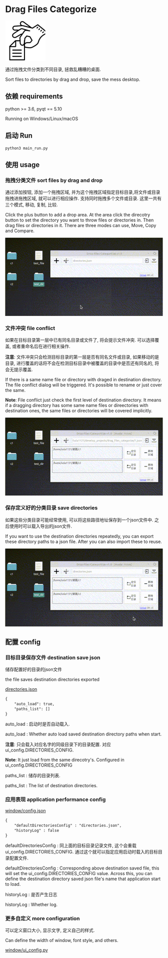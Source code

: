 # Drag Files Categorize

![mainIcon](docs/img/main.png)

通过拖拽文件分类到不同目录, 拯救乱糟糟的桌面.

Sort files to directories by drag and drop, save the mess desktop.

## 依赖 requirements

python >= 3.6, pyqt == 5.10

Running on Windows/Linux/macOS

## 启动 Run

    python3 main_run.py

## 使用 usage

### 拖拽分类文件 sort files by drag and drop

通过添加按钮, 添加一个拖拽区域, 并为这个拖拽区域指定目标目录,将文件或目录拖拽进拖拽区域, 就可以进行相应操作. 支持同时拖拽多个文件或目录. 这里一共有三个模式, 移动, 复制, 比较.

Click the plus button to add a drop area. At the area click the direcotry button to set the directory you want to throw files or directories in. Then drag files or directories in it. There are three modes can use, Move, Copy and Compare.

![main_usage](docs/img/01.gif)

### 文件冲突 file conflict

如果在目标目录第一层中已有同名目录或文件了, 将会提示文件冲突. 可以选择覆盖, 或者重命名后在进行相关操作.

**注意**: 文件冲突只会检测目标目录的第一层是否有同名文件或目录, 如果移动的是目录, 进行覆盖的话将不会在检测目标目录中被覆盖的目录中是否还有同名的, 将会无提示覆盖.

If there is a same name file or directory with draged in destination directory. The file conflict dialog will be triggered. It's possible to rename or just cover the same.

**Note**: File conflict just check the first level of destination directory. It means if a dragging directory has some same name files or direectories with destination ones, the same files or directories will be covered implicitly.

![file_conflict](docs/img/02.gif)

### 保存定义好的分类目录 save directories

如果这些分类目录可能经常使用, 可以将这些路径地址保存到一个json文件中. 之后使用时可以载入导出的json文件.

If you want to use the destination directories repeatedly, you can export these directory paths to a json file. After you can also import these to reuse.

![record_directories](docs/img/03.gif)

## 配置 config

### 目标目录保存文件 destination save json

储存配置好的目录的json文件 

the file saves destination directories exported

[directories.json](directories.json)

    {
        "auto_load": true,
        "paths_list": []
    }

auto_load : 启动时是否自动载入.

auto_load :  Whether auto load saved destination directory paths when start.

**注意**: 只会载入对应名字的同级目录下的目录配置. 对应ui_config.DIRECTORIES_CONFIG. 

**Note**: It just load from the same direcotry's. Configured in ui_config.DIRECTORIES_CONFIG

paths_list : 储存的目录列表.

paths_list : The list of destination directories.

### 应用表现 application performance config

[window/config.json](window/config.json)

    {
        "defaultDirectoriesConfig" : "directories.json",
        "historyLog" : false
    }

defaultDirectoriesConfig : 同上面的目标目录记录文件, 这个会重载ui_config.DIRECTORIES_CONFIG. 通过这个就可以指定应用启动时载入的目标目录配置文件.

defaultDirectoriesConfig : Corresponding above destination saved file, this will set the ui_config.DIRECTORIES_CONFIG value. Across this, you can define the destination directory saved json file's name that application start to load.

historyLog : 是否产生日志

historyLog : Whether log.

### 更多自定义 more configuration

可以定义窗口大小, 显示文字, 定义自己的样式.

Can define the width of window, font style, and others.

[window/ui_config.py](window/ui_config.py)
